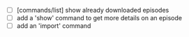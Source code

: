 * [ ] [commands/list] show already downloaded episodes
* [ ] add a 'show' command to get more details on an episode
* [ ] add an 'import' command
